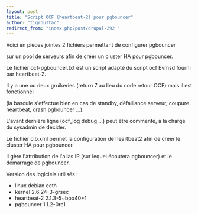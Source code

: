 ```yaml
---
layout: post
title: "Script OCF (heartbeat-2) pour pgbouncer"
author: "tigrou3tac"
redirect_from: "index.php?post/drupal-292 "
---
```



<p>Voici en pièces jointes 2 fichiers permettant de configurer pgbouncer

sur un pool de serveurs afin de créer un cluster HA pour pgbouncer.</p>

<!--more-->


<p>Le fichier ocf-pgbouncer.txt est un script adapté du script ocf Evmsd fourni par heartbeat-2.

Il y a une ou deux gruikeries (return 7 au lieu du code retour OCF) mais il est fonctionnel

(la bascule s'effectue bien en cas de standby, défaillance serveur, coupure heartbeat, crash pgbouncer ...).</p>

<p>L'avant dernière ligne (ocf_log debug ...) peut être commenté, à la charge du sysadmin de décider.</p>

<p>Le fichier cib.xml permet la configuration de heartbeat2 afin de créer le cluster HA pour pgbouncer.

Il gère l'attribution de l'alias IP (sur lequel écoutera pgbouncer) et le démarrage de pgbouncer.</p>

<p>Version des logiciels utilisés :</p>

<ul><li>linux debian ecth </li>

<li>kernel 2.6.24-3-grsec </li>

<li>heartbeat-2 2.1.3-5~bpo40+1 </li>

<li>pgbouncer 1.1.2-0rc1

</li>

</ul>